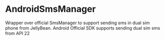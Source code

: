 # AndroidSmsManager
Wrapper over official SmsManager to support sending sms in dual sim phone from JellyBean. Android Official SDK supports sending dual sim sms from API 22
